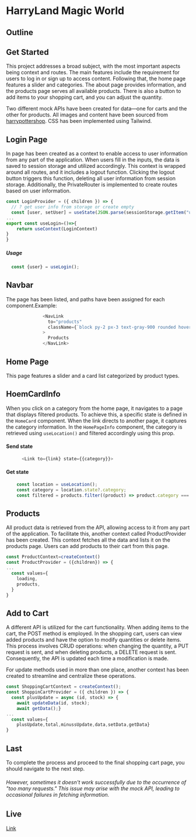 # HarryLand Magic World
## Outline

## Get Started
This project addresses a broad subject, with the most important aspects being context and routes. The main features include the requirement for users to log in or sign up to access content. Following that, the home page features a slider and categories. The about page provides information, and the products page serves all available products. There is also a button to add items to your shopping cart, and you can adjust the quantity.

Two different mock APIs have been created for data—one for carts and the other for products. All images and content have been sourced from [harrypottershop](https://harrypottershop.co.uk/).
CSS has been implemented using Tailwind.
## Login Page
In page has been created as a context to enable access to user information from any part of the application. When users fill in the inputs, the data is saved to session storage and utilized accordingly. This context is wrapped around all routes, and it includes a logout function. Clicking the logout button triggers this function, deleting all user information from session storage. Additionally, the PrivateRouter is implemented to create routes based on user information.
```javascript
const LoginProvider = ({ children }) => {
  // ? get user info from storage or create empty
  const [user, setUser] = useState(JSON.parse(sessionStorage.getItem("user")) || "";
...
export const useLogin=()=>{
    return useContext(LoginContext)
}
}
```
##### Usage
```javascript
  const {user} = useLogin();
```
## Navbar
The page has been listed, and paths have been assigned for each component.Example:
```javascript
              <NavLink
                to="products"
                className={`block py-2 px-3 text-gray-900 rounded hover:bg-gray-100 md:hover:bg-transparent md:border-0 md:hover:text-white hover:text-white md:p-0 dark:text-white md:dark:hover:text-blue-500 dark:hover:bg-gray-700 dark:hover:text-white md:dark:hover:bg-transparent ${location.pathname==="/home/products" ? "text-white scale-105" : ""}` }
              >
                Products
              </NavLink>
```
## Home Page
This page features a slider and a card list categorized by product types.
## HoemCardInfo
When you click on a category from the home page, it navigates to a page that displays filtered products. To achieve this, a specific state is defined in the `HomeCard` component. When the link directs to another page, it captures the category information. In the `HomePageInfo` component, the category is retrieved using `useLocation()` and filtered accordingly using this prop.
#### Send state
```javascript
      <Link to={link} state={{category}}>
```
#### Get state
```javascript
    const location = useLocation();
    const category = location.state?.category;
    const filtered = products.filter((product) => product.category === category);
```
## Products
All product data is retrieved from the API, allowing access to it from any part of the application. To facilitate this, another context called ProductProvider has been created. This context fetches all the data and lists it on the products page. Users can add products to their cart from this page.
```javascript
const ProductContext=createContext()
const ProductProvider = ({children}) => {
...
  const values={
    loading,
    products,
  }
}
```

## Add to Cart

A different API is utilized for the cart functionality. When adding items to the cart, the POST method is employed. In the shopping cart, users can view added products and have the option to modify quantities or delete items. This process involves CRUD operations: when changing the quantity, a PUT request is sent, and when deleting products, a DELETE request is sent. Consequently, the API is updated each time a modification is made.

For update methods used in more than one place, another context has been created to streamline and centralize these operations.
```javascript
const ShoppingCartContext = createContext();
const ShoppinCartProvider = ({ children }) => {
  const plusUpdate = async (id, stock) => {
    await updateData(id, stock);
    await getData();}
...
  const values={
    plusUpdate,total,minussUpdate,data,setData,getData}
}
```
## Last
To complete the process and proceed to the final shopping cart page, you should navigate to the next step.

###### However, sometimes it doesn't work successfully due to the occurrence of "too many requests." This issue may arise with the mock API, leading to occasional failures in fetching information.
## Live
[Link](https://harryland.vercel.app/)

